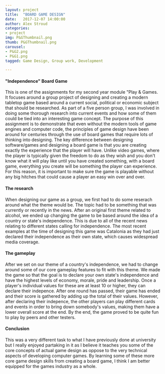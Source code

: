 ```yaml
---
layout: project
title:  "BOARD GAME DESIGN"
date:   2017-12-07 14:00:00
author: Alex Stroud
categories:
- project
img: P&GThumbnail.png
thumb: P&GThumbnail.png
carousel:
- P&G2.png
- P&G1.png
tagged: Game Design, Group work, Development

---
```


#### "Independence" Board Game

This is one of the assignments for my second year module "Play & Games. It focuses around a group project of designing and creating a modern tabletop game based around a current social, political or economic subject that should be researched. As part of a five person group, I was involved in doing some thorough research into current events and how some of them could be tied into an interesting game concept. The purpose of this assignment is to demonstrate that even without the modern tools of game engines and computer code, the principles of game design have been around for centuries through the use of board games that require lots of thinking into designing. The key difference between designing software/games and designing a board game is that you are creating exactly the experience that the player will have. Unlike video games, where the player is typically given the freedom to do as they wish and you don't know what it will play like until you have created something, with a board game, everything you create will be something the player can experience. For this reason, it is important to make sure the game is playable without any big hitches that could cause a player an easy win over and over.


#### The research
When designing our game as a group, we first had to do some reserach around what the theme would be. The topic had to be something that was currently or recently in the news. After an original first theme related to alcohol, we ended up changing the game to be based around the idea of a country or state's independence. This is due to all of the recent news relating to different states calling for independence. The most recent examples at the time of designing this game was Catalonia as they had just declared their independence as their own state, which causes widespread media coverage.

#### The gameplay
After we set on our theme of a country's independence, we had to change around some of our core gameplay features to fit with this theme. We made the game so that the goal is to declare your own state's independence and have the highest levels of economy, morale, pride and leadership. Once a player's individual values for these are at least 10 or higher, they can declare their indepence. After one round has passed, their game has ended and their score is gathered by adding up the total of their values. However, after declaring their indepence, the other players can play different cards and events in order to bring down somebody's values, making them have a lower overall score at the end. By the end, the game proved to be quite fun to play by peers and other testers.

#### Conclusion
This was a very different task to what I have previously done at university but I really enjoyed partaking in it as I believe it teaches you some of the core concepts of actual game design as oppose to the very technical aspects of developing computer games. By learning some of these more core game design skills from creating a board game, I think I am better equipped for the games industry as a whole.
